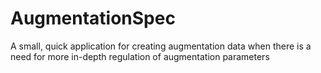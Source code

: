 # AugmentationSpec
A small, quick application for creating augmentation data when there is a need for more in-depth regulation of augmentation parameters
